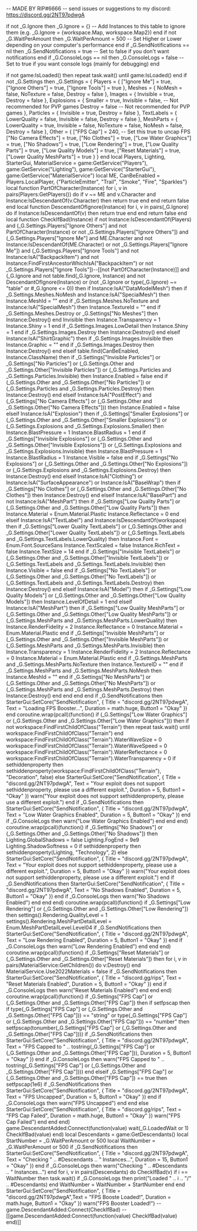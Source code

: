 -- MADE BY RIP#6666
-- send issues or suggestions to my discord: https://discord.gg/2NT97pdwgA

if not _G.Ignore then
    _G.Ignore = {} -- Add Instances to this table to ignore them (e.g. _G.Ignore = {workspace.Map, workspace.Map2})
end
if not _G.WaitPerAmount then
    _G.WaitPerAmount = 500 -- Set Higher or Lower depending on your computer's performance
end
if _G.SendNotifications == nil then
    _G.SendNotifications = true -- Set to false if you don't want notifications
end
if _G.ConsoleLogs == nil then
    _G.ConsoleLogs = false -- Set to true if you want console logs (mainly for debugging)
end



if not game:IsLoaded() then
    repeat
        task.wait()
    until game:IsLoaded()
end
if not _G.Settings then
    _G.Settings = {
        Players = {
            ["Ignore Me"] = true,
            ["Ignore Others"] = true,
            ["Ignore Tools"] = true
        },
        Meshes = {
            NoMesh = false,
            NoTexture = false,
            Destroy = false
        },
        Images = {
            Invisible = true,
            Destroy = false
        },
        Explosions = {
            Smaller = true,
            Invisible = false, -- Not recommended for PVP games
            Destroy = false -- Not recommended for PVP games
        },
        Particles = {
            Invisible = true,
            Destroy = false
        },
        TextLabels = {
            LowerQuality = false,
            Invisible = false,
            Destroy = false
        },
        MeshParts = {
            LowerQuality = true,
            Invisible = false,
            NoTexture = false,
            NoMesh = false,
            Destroy = false
        },
        Other = {
            ["FPS Cap"] = 240, -- Set this true to uncap FPS
            ["No Camera Effects"] = true,
            ["No Clothes"] = true,
            ["Low Water Graphics"] = true,
            ["No Shadows"] = true,
            ["Low Rendering"] = true,
            ["Low Quality Parts"] = true,
            ["Low Quality Models"] = true,
            ["Reset Materials"] = true,
            ["Lower Quality MeshParts"] = true
        }
    }
end
local Players, Lighting, StarterGui, MaterialService = game:GetService("Players"), game:GetService("Lighting"), game:GetService("StarterGui"), game:GetService("MaterialService")
local ME, CanBeEnabled = Players.LocalPlayer, {"ParticleEmitter", "Trail", "Smoke", "Fire", "Sparkles"}
local function PartOfCharacter(Instance)
    for i, v in pairs(Players:GetPlayers()) do
        if v ~= ME and v.Character and Instance:IsDescendantOf(v.Character) then
            return true
        end
    end
    return false
end
local function DescendantOfIgnore(Instance)
    for i, v in pairs(_G.Ignore) do
        if Instance:IsDescendantOf(v) then
            return true
        end
    end
    return false
end
local function CheckIfBad(Instance)
    if not Instance:IsDescendantOf(Players) and (_G.Settings.Players["Ignore Others"] and not PartOfCharacter(Instance) or not _G.Settings.Players["Ignore Others"]) and (_G.Settings.Players["Ignore Me"] and ME.Character and not Instance:IsDescendantOf(ME.Character) or not _G.Settings.Players["Ignore Me"]) and (_G.Settings.Players["Ignore Tools"] and not Instance:IsA("BackpackItem") and not Instance:FindFirstAncestorWhichIsA("BackpackItem") or not _G.Settings.Players["Ignore Tools"])--[[not PartOfCharacter(Instance)]] and (_G.Ignore and not table.find(_G.Ignore, Instance) and not DescendantOfIgnore(Instance) or (not _G.Ignore or type(_G.Ignore) ~= "table" or #_G.Ignore <= 0)) then
        if Instance:IsA("DataModelMesh") then
            if _G.Settings.Meshes.NoMesh and Instance:IsA("SpecialMesh") then
                Instance.MeshId = ""
            end
            if _G.Settings.Meshes.NoTexture and Instance:IsA("SpecialMesh") then
                Instance.TextureId = ""
            end
            if _G.Settings.Meshes.Destroy or _G.Settings["No Meshes"] then
                Instance:Destroy()
            end
Invisible then
                Instance.Transparency = 1
                Instance.Shiny = 1
            end
            if _G.Settings.Images.LowDetail then
                Instance.Shiny = 1
            end
            if _G.Settings.Images.Destroy then
                Instance:Destroy()
            end
        elseif Instance:IsA("ShirtGraphic") then
            if _G.Settings.Images.Invisible then
                Instance.Graphic = ""
            end
            if _G.Settings.Images.Destroy then
                Instance:Destroy()
            end
        elseif table.find(CanBeEnabled, Instance.ClassName) then
            if _G.Settings["Invisible Particles"] or _G.Settings["No Particles"] or (_G.Settings.Other and _G.Settings.Other["Invisible Particles"]) or (_G.Settings.Particles and _G.Settings.Particles.Invisible) then
                Instance.Enabled = false
            end
            if (_G.Settings.Other and _G.Settings.Other["No Particles"]) or (_G.Settings.Particles and _G.Settings.Particles.Destroy) then
                Instance:Destroy()
            end
        elseif Instance:IsA("PostEffect") and (_G.Settings["No Camera Effects"] or (_G.Settings.Other and _G.Settings.Other["No Camera Effects"])) then
            Instance.Enabled = false
        elseif Instance:IsA("Explosion") then
            if _G.Settings["Smaller Explosions"] or (_G.Settings.Other and _G.Settings.Other["Smaller Explosions"]) or (_G.Settings.Explosions and _G.Settings.Explosions.Smaller) then
                Instance.BlastPressure = 1
                Instance.BlastRadius = 1
            end
            if _G.Settings["Invisible Explosions"] or (_G.Settings.Other and _G.Settings.Other["Invisible Explosions"]) or (_G.Settings.Explosions and _G.Settings.Explosions.Invisible) then
                Instance.BlastPressure = 1
                Instance.BlastRadius = 1
                Instance.Visible = false
            end
            if _G.Settings["No Explosions"] or (_G.Settings.Other and _G.Settings.Other["No Explosions"]) or (_G.Settings.Explosions and _G.Settings.Explosions.Destroy) then
                Instance:Destroy()
            end
        elseif Instance:IsA("Clothing") or Instance:IsA("SurfaceAppearance") or Instance:IsA("BaseWrap") then
            if _G.Settings["No Clothes"] or (_G.Settings.Other and _G.Settings.Other["No Clothes"]) then
                Instance:Destroy()
            end
        elseif Instance:IsA("BasePart") and not Instance:IsA("MeshPart") then
            if _G.Settings["Low Quality Parts"] or (_G.Settings.Other and _G.Settings.Other["Low Quality Parts"]) then
                Instance.Material = Enum.Material.Plastic
                Instance.Reflectance = 0
            end
        elseif Instance:IsA("TextLabel") and Instance:IsDescendantOf(workspace) then
            if _G.Settings["Lower Quality TextLabels"] or (_G.Settings.Other and _G.Settings.Other["Lower Quality TextLabels"]) or (_G.Settings.TextLabels and _G.Settings.TextLabels.LowerQuality) then
                Instance.Font = Enum.Font.SourceSans
                Instance.TextScaled = false
                Instance.RichText = false
                Instance.TextSize = 14
            end
            if _G.Settings["Invisible TextLabels"] or (_G.Settings.Other and _G.Settings.Other["Invisible TextLabels"]) or (_G.Settings.TextLabels and _G.Settings.TextLabels.Invisible) then
                Instance.Visible = false
            end
            if _G.Settings["No TextLabels"] or (_G.Settings.Other and _G.Settings.Other["No TextLabels"]) or (_G.Settings.TextLabels and _G.Settings.TextLabels.Destroy) then
                Instance:Destroy()
            end
        elseif Instance:IsA("Model") then
            if _G.Settings["Low Quality Models"] or (_G.Settings.Other and _G.Settings.Other["Low Quality Models"]) then
                Instance.LevelOfDetail = 1
            end
        elseif Instance:IsA("MeshPart") then
            if _G.Settings["Low Quality MeshParts"] or (_G.Settings.Other and _G.Settings.Other["Low Quality MeshParts"]) or (_G.Settings.MeshParts and _G.Settings.MeshParts.LowerQuality) then
                Instance.RenderFidelity = 2
                Instance.Reflectance = 0
                Instance.Material = Enum.Material.Plastic
            end
            if _G.Settings["Invisible MeshParts"] or (_G.Settings.Other and _G.Settings.Other["Invisible MeshParts"]) or (_G.Settings.MeshParts and _G.Settings.MeshParts.Invisible) then
                Instance.Transparency = 1
                Instance.RenderFidelity = 2
                Instance.Reflectance = 0
                Instance.Material = Enum.Material.Plastic
            end
            if _G.Settings.MeshParts and _G.Settings.MeshParts.NoTexture then
                Instance.TextureID = ""
            end
            if _G.Settings.MeshParts and _G.Settings.MeshParts.NoMesh then
                Instance.MeshId = ""
            end
            if _G.Settings["No MeshParts"] or (_G.Settings.Other and _G.Settings.Other["No MeshParts"]) or (_G.Settings.MeshParts and _G.Settings.MeshParts.Destroy) then
                Instance:Destroy()
            end
        end
    end
end
if _G.SendNotifications then
    StarterGui:SetCore("SendNotification", {
        Title = "discord.gg/2NT97pdwgA",
        Text = "Loading FPS Booster...",
        Duration = math.huge,
        Button1 = "Okay"
    })
end
coroutine.wrap(pcall)(function()
    if (_G.Settings["Low Water Graphics"] or (_G.Settings.Other and _G.Settings.Other["Low Water Graphics"])) then
        if not workspace:FindFirstChildOfClass("Terrain") then
            repeat
                task.wait()
            until workspace:FindFirstChildOfClass("Terrain")
        end
        workspace:FindFirstChildOfClass("Terrain").WaterWaveSize = 0
        workspace:FindFirstChildOfClass("Terrain").WaterWaveSpeed = 0
        workspace:FindFirstChildOfClass("Terrain").WaterReflectance = 0
        workspace:FindFirstChildOfClass("Terrain").WaterTransparency = 0
        if sethiddenproperty then
            sethiddenproperty(workspace:FindFirstChildOfClass("Terrain"), "Decoration", false)
        else
            StarterGui:SetCore("SendNotification", {
                Title = "discord.gg/2NT97pdwgA",
                Text = "Your exploit does not support sethiddenproperty, please use a different exploit.",
                Duration = 5,
                Button1 = "Okay"
            })
            warn("Your exploit does not support sethiddenproperty, please use a different exploit.")
        end
        if _G.SendNotifications then
            StarterGui:SetCore("SendNotification", {
                Title = "discord.gg/2NT97pdwgA",
                Text = "Low Water Graphics Enabled",
                Duration = 5,
                Button1 = "Okay"
            })
        end
        if _G.ConsoleLogs then
            warn("Low Water Graphics Enabled")
        end
    end
end)
coroutine.wrap(pcall)(function()
    if _G.Settings["No Shadows"] or (_G.Settings.Other and _G.Settings.Other["No Shadows"]) then
        Lighting.GlobalShadows = false
        Lighting.FogEnd = 9e9
        Lighting.ShadowSoftness = 0
        if sethiddenproperty then
            sethiddenproperty(Lighting, "Technology", 2)
        else
            StarterGui:SetCore("SendNotification", {
                Title = "discord.gg/2NT97pdwgA",
                Text = "Your exploit does not support sethiddenproperty, please use a different exploit.",
                Duration = 5,
                Button1 = "Okay"
            })
            warn("Your exploit does not support sethiddenproperty, please use a different exploit.")
        end
        if _G.SendNotifications then
            StarterGui:SetCore("SendNotification", {
                Title = "discord.gg/2NT97pdwgA",
                Text = "No Shadows Enabled",
                Duration = 5,
                Button1 = "Okay"
            })
        end
        if _G.ConsoleLogs then
            warn("No Shadows Enabled")
        end
    end
end)
coroutine.wrap(pcall)(function()
    if _G.Settings["Low Rendering"] or (_G.Settings.Other and _G.Settings.Other["Low Rendering"]) then
        settings().Rendering.QualityLevel = 1
        settings().Rendering.MeshPartDetailLevel = Enum.MeshPartDetailLevel.Level04
        if _G.SendNotifications then
            StarterGui:SetCore("SendNotification", {
                Title = "discord.gg/2NT97pdwgA",
                Text = "Low Rendering Enabled",
                Duration = 5,
                Button1 = "Okay"
            })
        end
        if _G.ConsoleLogs then
            warn("Low Rendering Enabled")
        end
    end
end)
coroutine.wrap(pcall)(function()
    if _G.Settings["Reset Materials"] or (_G.Settings.Other and _G.Settings.Other["Reset Materials"]) then
        for i, v in pairs(MaterialService:GetChildren()) do
            v:Destroy()
        end
        MaterialService.Use2022Materials = false
        if _G.SendNotifications then
            StarterGui:SetCore("SendNotification", {
                Title = "discord.gg/rips",
                Text = "Reset Materials Enabled",
                Duration = 5,
                Button1 = "Okay"
            })
        end
        if _G.ConsoleLogs then
            warn("Reset Materials Enabled")
        end
    end
end)
coroutine.wrap(pcall)(function()
    if _G.Settings["FPS Cap"] or (_G.Settings.Other and _G.Settings.Other["FPS Cap"]) then
        if setfpscap then
            if type(_G.Settings["FPS Cap"] or (_G.Settings.Other and _G.Settings.Other["FPS Cap"])) == "string" or type(_G.Settings["FPS Cap"] or (_G.Settings.Other and _G.Settings.Other["FPS Cap"])) == "number" then
                setfpscap(tonumber(_G.Settings["FPS Cap"] or (_G.Settings.Other and _G.Settings.Other["FPS Cap"])))
                if _G.SendNotifications then
                    StarterGui:SetCore("SendNotification", {
                        Title = "discord.gg/2NT97pdwgA",
                        Text = "FPS Capped to " .. tostring(_G.Settings["FPS Cap"] or (_G.Settings.Other and _G.Settings.Other["FPS Cap"])),
                        Duration = 5,
                        Button1 = "Okay"
                    })
                end
                if _G.ConsoleLogs then
                    warn("FPS Capped to " .. tostring(_G.Settings["FPS Cap"] or (_G.Settings.Other and _G.Settings.Other["FPS Cap"])))
                end
            elseif _G.Settings["FPS Cap"] or (_G.Settings.Other and _G.Settings.Other["FPS Cap"]) == true then
                setfpscap(1e6)
                if _G.SendNotifications then
                    StarterGui:SetCore("SendNotification", {
                        Title = "discord.gg/2NT97pdwgA",
                        Text = "FPS Uncapped",
                        Duration = 5,
                        Button1 = "Okay"
                    })
                end
                if _G.ConsoleLogs then
                    warn("FPS Uncapped")
                end
            end
        else
            StarterGui:SetCore("SendNotification", {
                Title = "discord.gg/rips",
                Text = "FPS Cap Failed",
                Duration = math.huge,
                Button1 = "Okay"
            })
            warn("FPS Cap Failed")
        end
    end
end)
game.DescendantAdded:Connect(function(value)
    wait(_G.LoadedWait or 1)
    CheckIfBad(value)
end)
local Descendants = game:GetDescendants()
local StartNumber = _G.WaitPerAmount or 500
local WaitNumber = _G.WaitPerAmount or 500
if _G.SendNotifications then
    StarterGui:SetCore("SendNotification", {
        Title = "discord.gg/2NT97pdwgA",
        Text = "Checking " .. #Descendants .. " Instances...",
        Duration = 15,
        Button1 = "Okay"
    })
end
if _G.ConsoleLogs then
    warn("Checking " .. #Descendants .. " Instances...")
end
for i, v in pairs(Descendants) do
    CheckIfBad(v)
    if i == WaitNumber then
        task.wait()
        if _G.ConsoleLogs then
            print("Loaded " .. i .. "/" .. #Descendants)
        end
        WaitNumber = WaitNumber + StartNumber
    end
end
StarterGui:SetCore("SendNotification", {
    Title = "discord.gg/2NT97pdwgA",Text = "FPS Booste Loaded!",
    Duration = math.huge,
    Button1 = "Okay"
})
warn("FPS Booster Loaded!")
--game.DescendantAdded:Connect(CheckIfBad)
--[[game.DescendantAdded:Connect(function(value)
    CheckIfBad(value)
end)]]            
